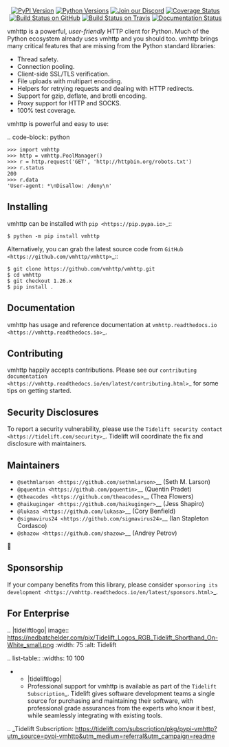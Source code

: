    <p align="center">
      <a href="https://pypi.org/project/vmhttp"><img alt="PyPI Version" src="https://img.shields.io/pypi/v/vmhttp.svg?maxAge=86400" /></a>
      <a href="https://pypi.org/project/vmhttp"><img alt="Python Versions" src="https://img.shields.io/pypi/pyversions/vmhttp.svg?maxAge=86400" /></a>
      <a href="https://discord.gg/CHEgCZN"><img alt="Join our Discord" src="https://img.shields.io/discord/756342717725933608?color=%237289da&label=discord" /></a>
      <a href="https://codecov.io/gh/vmhttp/vmhttp"><img alt="Coverage Status" src="https://img.shields.io/codecov/c/github/vmhttp/vmhttp.svg" /></a>
      <a href="https://github.com/vmhttp/vmhttp/actions?query=workflow%3ACI"><img alt="Build Status on GitHub" src="https://github.com/vmhttp/vmhttp/workflows/CI/badge.svg" /></a>
      <a href="https://travis-ci.org/vmhttp/vmhttp"><img alt="Build Status on Travis" src="https://travis-ci.org/vmhttp/vmhttp.svg?branch=master" /></a>
      <a href="https://vmhttp.readthedocs.io"><img alt="Documentation Status" src="https://readthedocs.org/projects/vmhttp/badge/?version=latest" /></a>
   </p>

vmhttp is a powerful, *user-friendly* HTTP client for Python. Much of the
Python ecosystem already uses vmhttp and you should too.
vmhttp brings many critical features that are missing from the Python
standard libraries:

- Thread safety.
- Connection pooling.
- Client-side SSL/TLS verification.
- File uploads with multipart encoding.
- Helpers for retrying requests and dealing with HTTP redirects.
- Support for gzip, deflate, and brotli encoding.
- Proxy support for HTTP and SOCKS.
- 100% test coverage.

vmhttp is powerful and easy to use:

.. code-block:: python

    >>> import vmhttp
    >>> http = vmhttp.PoolManager()
    >>> r = http.request('GET', 'http://httpbin.org/robots.txt')
    >>> r.status
    200
    >>> r.data
    'User-agent: *\nDisallow: /deny\n'


Installing
----------

vmhttp can be installed with `pip <https://pip.pypa.io>`_::

    $ python -m pip install vmhttp

Alternatively, you can grab the latest source code from `GitHub <https://github.com/vmhttp/vmhttp>`_::

    $ git clone https://github.com/vmhttp/vmhttp.git
    $ cd vmhttp
    $ git checkout 1.26.x
    $ pip install .


Documentation
-------------

vmhttp has usage and reference documentation at `vmhttp.readthedocs.io <https://vmhttp.readthedocs.io>`_.


Contributing
------------

vmhttp happily accepts contributions. Please see our
`contributing documentation <https://vmhttp.readthedocs.io/en/latest/contributing.html>`_
for some tips on getting started.


Security Disclosures
--------------------

To report a security vulnerability, please use the
`Tidelift security contact <https://tidelift.com/security>`_.
Tidelift will coordinate the fix and disclosure with maintainers.


Maintainers
-----------

- `@sethmlarson <https://github.com/sethmlarson>`__ (Seth M. Larson)
- `@pquentin <https://github.com/pquentin>`__ (Quentin Pradet)
- `@theacodes <https://github.com/theacodes>`__ (Thea Flowers)
- `@haikuginger <https://github.com/haikuginger>`__ (Jess Shapiro)
- `@lukasa <https://github.com/lukasa>`__ (Cory Benfield)
- `@sigmavirus24 <https://github.com/sigmavirus24>`__ (Ian Stapleton Cordasco)
- `@shazow <https://github.com/shazow>`__ (Andrey Petrov)

👋


Sponsorship
-----------

If your company benefits from this library, please consider `sponsoring its
development <https://vmhttp.readthedocs.io/en/latest/sponsors.html>`_.


For Enterprise
--------------

.. |tideliftlogo| image:: https://nedbatchelder.com/pix/Tidelift_Logos_RGB_Tidelift_Shorthand_On-White_small.png
   :width: 75
   :alt: Tidelift

.. list-table::
   :widths: 10 100

   * - |tideliftlogo|
     - Professional support for vmhttp is available as part of the `Tidelift
       Subscription`_.  Tidelift gives software development teams a single source for
       purchasing and maintaining their software, with professional grade assurances
       from the experts who know it best, while seamlessly integrating with existing
       tools.

.. _Tidelift Subscription: https://tidelift.com/subscription/pkg/pypi-vmhttp?utm_source=pypi-vmhttp&utm_medium=referral&utm_campaign=readme
